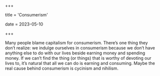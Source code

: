 +++

title = 'Consumerism'

date = 2023-05-10

+++

Many people blame capitalism for consumerism. There’s one thing they don’t realize: we indulge ourselves in consumerism because we don’t have anything else to do with our lives beside earning money and spending money. If we can’t find the thing (or things) that is worthy of devoting our lives to, it’s natural that all we can do is earning and consuming. Maybe the real cause behind consumerism is cycinism and nihilism.

